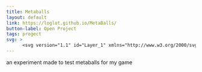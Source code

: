 ```yaml
---
title: Metaballs
layout: default
link: https://loglot.github.io/MetaBalls/
button-label: Open Project
tags: progect
svg: >                     
      <svg version="1.1" id="Layer_1" xmlns="http://www.w3.org/2000/svg" xmlns:xlink="http://www.w3.org/1999/xlink" x="0px" y="0px" viewBox="0 0 726 726" style="enable-background:new 0 0 726 726;" xml:space="preserve"><path style="fill: rgba(255, 255, 255, 1);" d="M491.5,628.8c-1,1.2-1,1.2-1.9,2.4c-4.7,6.6-9.6,9.9-17,13.1c-2.4,1.1-4.8,2.1-7.1,3.2c-1.9,0.9-3.8,1.7-5.6,2.6c-6.1,2.7-12.1,5.5-17.9,8.5c-15,7.8-27.8,9.4-44.4,5.5c-9.1-2.2-18.5-4.7-27.9-5.2c-13.7-0.1-24.3,4.4-34.1,13.8c-7.4,7.3-13.9,13.9-24.6,16c-5.4,0.4-9.2-0.9-13.6-4.1c-0.6-0.5-1.2-0.9-1.7-1.4c-1.4-1.1-1.4-1.1-2.8-2.1c-3.8-4.9-5.9-9.8-6.5-16.1c-0.9-18.8,3.2-36.9,15.7-51.5c23.1-22,62.2-18.3,88.9-7c6.2,2.6,12.5,5.1,18.9,7.5c16.3,5.8,30.9,5.7,46.6-1.6c8.3-4,15.6-7.9,25.1-6.1c5.1,1.5,7.5,4.2,10.1,8.8C493.5,619.6,493.4,624.1,491.5,628.8z"/><path style="fill: rgba(255, 255, 255, 1);" d="M682,615.4c-2.3,2.8-4.2,4.1-7.4,5.8c-5.5,0.6-10.8,0.4-15.8-1.8c-0.6-0.3-1.2-0.6-1.9-1c-1.5-0.7-2.9-1.5-4.3-2.2c-3-1.9-5.8-3.6-9-5c-11.9-2.6-24.4,4.4-34.3,10.1c-7.9,4.5-15.3,8.6-24.7,8.1c-1-0.1-1-0.1-2-0.2c-13-1.3-26.3-7.3-36.2-15.5c-0.9-0.8-1.9-1.6-2.8-2.5c-8.5-7.2-12.9-15.2-17.8-25.2c-4.3-9.2-8.4-17.7-16.2-24.4c-4.5-2.2-8.5-1.7-13.3-0.8c-5.8,1.4-11.2,2.6-17.2,2.7c-8.7-0.3-14.4-3.2-20.5-9.3c-4.2-6-6.1-11.7-5-19c1.8-5.6,6.4-10.4,11.4-13.5c10.3-4.4,21.7-2,31.6,1.9c3,1.3,5.9,2.5,9,3.6c10.4,2.1,18.3-0.8,27.2-6c5.6-3.4,10.8-6.8,17.5-7.2c10.5,3.7,10.5,3.7,18.2,12.2c10,12.2,22,21.2,35.2,29.7 c10.5,6.7,20.2,13.2,28.6,22.5c7.5,8.4,12.6,13.4,23.8,15.3c3.6,0.6,7.3,1.2,10.9,1.9c6.4,1.5,10.8,3.8,14.4,9.6 C682.5,608.7,682.9,611.9,682,615.4z"/><path style="fill: rgba(255, 255, 255, 1);" d="M684.7,69.5c-10.7-9.8-23.2-11.9-37.1-11.3c-8,0.7-15.5,4.1-20.9,10.1c-6.2,8.8-6.7,16.4-5.1,26.9c1.3,4.7,2.8,9.3,4.5,13.9 c0.8,2.4,1.6,4.7,2.5,7.1c0.5,1.5,0.5,1.5,1.1,3.1c5,15.3,1.9,33.1,0.2,48.8c-0.1,0.7-0.2,1.5-0.2,2.2c-3.6,33.3-3.6,33.3-15.3,44.2 c-8,6-15.7,7.3-25.5,7.8c-2.2,0.1-4.4,0.2-6.6,0.4c-1,0-1.9,0.1-2.9,0.1c-2.7,0.4-4.4,0.7-6.6,2.3c-2.4,4.2-2.6,8.7-3,13.4 c-0.2,1.7-0.3,3.3-0.5,5c-0.2,2.6-0.5,5.2-0.7,7.8c-3,31.7-3,31.7-12.7,41.8c-4.9,4-10.4,7-15.9,10.1c-14.7,8.3-25.6,19.9-30.7,36.2 c-0.8,5.6,0.6,9.6,2.8,14.7c4.1,9.8,5.5,18.3,2.3,28.7c-3.9,9.5-11.3,18-20.6,22.4c-0.7,0.3-1.3,0.7-2,1c-2-1-2-1-4-3 c-0.5-3.1-0.6-5.7-0.6-8.8c0-0.9,0-1.8,0-2.6c0.2-8.1,1.8-15.9,3.8-23.7c2.1-8.3,3.1-15-1.2-22.9c-4.9-6.7-14-9.7-22-11 c-10.2-0.7-19.8,1.8-29.3,5.1c-12.4,4.2-12.4,4.2-18.9,1.3c-7.6-4.5-9.7-10-12-18.3c-1.8-7.9-0.5-14,3.3-21.2c2.3-2.8,2.3-2.8,5-5 c0.5-0.5,1-0.9,1.5-1.3c3.5-3.2,7.3-6,11.1-8.7c9.9-7.1,17.7-15.5,19.9-27.8c2.3-19.6-5.7-38.3-14.6-55.3 c-7.8-15.3-7.8-15.3-6.9-23.8c1-2.9,1-2.9,3-5c7.6-2.2,12.5,0.6,19.2,4.2c2.2,1.2,4.4,2.5,6.6,3.8c13.1,7.4,25.4,11.4,40.5,12.7 c15.1,1.3,26,5.2,39,12.9c8.9,5.2,18.2,10.2,28.8,10.4c2.4-0.7,2.4-0.7,4-2c2.4-4.8,0.6-11.8-0.7-16.7c-3.1-8.6-7.8-14.3-16-18.5 c-5-2.3-10.1-4.1-15.4-5.8c-6-2.1-11.4-4.5-15.9-9h-2c-0.3-0.5-0.5-1.1-0.8-1.7c-1.2-2.4-1.2-2.4-2.7-4.8c-5.8-9.5-10-19.7-14.1-30 c-6.3-15.8-14-32.4-30.4-39.8c-9.8-3.8-19.2-3.9-29,0.2c-6.1,3.1-12.1,6.6-17.9,10.2c-5,3-8.5,3.9-14.1,2.8 c-10-5-14.1-15.4-18.8-24.9c-5.7-10.9-12.3-19.7-24.2-24.1c-19.1-5.7-37.9,7.4-50,21c-4,4.9-7.7,10-11.4,15.2 c-1.2,1.6-2.4,3.2-3.6,4.8c-0.6,0.8-1.2,1.5-1.7,2.3c-9.6,11.9-23.9,16.4-37.9,20.9c-1.6,0.5-3.2,1-4.8,1.6c-4.5,1.4-9,2.8-13.5,4.2 c-1.1,0.3-2.2,0.7-3.3,1c-18.6,5.7-33.9,4.4-51.9-2.6c-7.3-2.8-15.4-3.5-22.7-0.5c-9.2,4.9-12.1,11.4-15.1,21.1 c-0.7,2.3-1.3,4.5-2,6.8c-2.8,9.1-6.6,15.4-15,20.2c-8.3,3.6-17.2,7-26.1,3.9c-6.4-4.3-9.8-10.2-12.8-17.1c-5-11-10.9-24-22.9-28.6 c-4.7-0.9-7.9,1.2-11.7,3.8c-12,9.6-18.5,22.9-20.4,38c-0.8,9.7,0.5,18,6.2,25.9c6,7,12.7,10,21.8,11.1c1.6,0.1,3.2,0.1,4.8,0.2 c0.9,0,1.7,0,2.6,0.1c1.7,0,3.5,0.1,5.2,0.1c6.8,0.2,12.3,1.4,17.2,6.4c3.7,4.7,6.3,9.8,8.8,15.3c0.6,1.2,0.6,1.2,1.2,2.5 c2.1,4.6,4.2,9.3,6.2,14c5.3,12.5,11,23.9,24.2,29.4c5.6,2,11,2.9,16.9,3.6c12.2,1.7,20.6,4.6,30.1,12.6 c8.6,6.7,17.4,11.8,28.6,11.4c3.6-0.4,7.1-1.2,10.6-1.9c14.9-3.3,23.9-1.4,37.1,5.8c4.6,2.3,7,3.3,11.9,1.7 c7-3.4,11.5-8.1,14.8-15.2c1.9-6.1,1.8-12.2-0.3-18.2c-0.6-0.9-1.2-1.7-1.8-2.6c-1-1.5-1-1.5-2-3.1c-4.1-4.7-10.3-6.2-16.2-7.2 c-5-0.3-9.5,1-14.3,2.4c-10.2,2.8-16,2.6-25.8-1.4c-3.1-1.8-4.7-3.6-6.7-6.6c-0.9-5-0.9-5,0-8c5.2-6.7,13.8-9.1,21.4-12.1 c9.1-3.7,15.9-8.8,22.8-15.8c0.8-0.8,1.7-1.7,2.5-2.6c2.1-2.2,4.1-4.4,6-6.7c6.5-7.5,13.1-13.3,23.4-14.2c16.3-0.9,35,3.1,47.9,13.5 c7.9,8,10.2,17.2,10.1,28.2c0,1.2,0,1.2,0,2.4v5.1c0,2.5,0,5,0,7.6c0,26.6-2.1,46.1-20.9,66.3c-4,4.3-7.6,8.9-11.3,13.5 c-0.8,0.9-1.5,1.8-2.3,2.7c-1.9,2.1-1.9,2.1-1.7,4.3h-2c-1.7,1.9-1.7,1.9-3.4,4.2c-0.6,0.8-1.2,1.6-1.8,2.4 c-0.6,0.8-1.2,1.6-1.8,2.4c-1,1.3-2,2.7-3,4c-2.3-0.3-4.6-0.7-7-1c-0.2-0.8-0.5-1.6-0.8-2.4c-1.5-3.1-2.3-3.2-5.2-4.6 c-0.3-0.6-0.6-1.2-0.8-1.8c-2.5-4.7-7.2-7.8-11.2-11.2c-1-0.8-1-0.8-1.9-1.7c-3.4-2.7-6.6-4.3-10.9-4.6c-9.1,1.1-15.8,8.3-21.8,14.6 c-0.8,0.8-1.6,1.6-2.4,2.5c-4.3,4.4-8.4,8.9-12.4,13.5c-6.8,7.9-15.3,16.4-25.5,19.7c-8.4-0.2-12.4-5.4-18-11 c-17.5-17.5-42.8-20.3-66.6-20.3c-22.5,0.3-41.1,11.6-57.2,26.6c-9.9,10.3-17.5,23.2-17.2,37.8c1,8.5,4.4,14.5,11,20 c6.1,4,12.7,6.3,19.6,8.5c17.6,5.8,17.6,5.8,21.9,14.4c1.1,7,0.4,12.6-1.8,19.2c-0.2,0.7-0.5,1.5-0.7,2.2c-1.1,3.5-2.2,7-3.3,10.4c-4.2,13.4-4.1,25.1,2.4,37.7c5,8.6,12.1,15.9,18.8,23.2c2,2.2,3.9,4.4,5.8,6.6c8.6,9.8,18.6,15.6,31.7,17.1 c12.1-1.2,19.4-7.3,26.9-16.4c4.7-5.8,8.9-11.8,13-18.1c0.7-1,1.3-2,2-3.1 c16-23.5,16-23.5,19.8-50.9c-2.8-9.3-7.3-15.3-14.3-21.8 c-0.8-0.8-1.6-1.6-2.5-2.4c-3.8-3.6-7.6-7.1-11.5-10.5c-3.1-2.7-5.6-5.5-8-8.8c-0.7-0.9-1.3-1.8-2-2.7c-3.1-5.1-4.3-9.8-3.7-15.8 c3.3-9.8,9-16,18-21c4.4-1.6,8.1-2.9,12.5-0.8c2.8,2,4.6,4.2,6.7,6.8c0.8,1,1.6,2,2.4,3c0.8,1,1.6,2,2.4,3c1.5,1.8,2.9,3.6,4.4,5.4 c1.1,1.3,1.1,1.3,2.2,2.7c1.6,2,3.3,4,5,5.9c10.7,12.5,12.8,21.8,13.7,38.3c1.6,19.9,23,36.4,37,48.7c2.5,2.1,5,4,7.6,6 c0.8,0.6,1.5,1.2,2.3,1.8c14.1,10.5,30.9,16.9,48.7,15.2c8.8-1.7,15.3-6.2,21-13c5.8-8.7,8.6-18.6,11.3-28.7 c2.4-8.7,5.4-16.7,13.3-21.7c5.6-3,11.5-4.9,17.6-6.8c12-4,22.9-9.2,34-15.3c2.9-1.6,5.7-3.1,8.6-4.7c12.3-6.6,24.6-13.4,36.2-21.3 c3.5-2.4,7-4.1,11-5.6c0.1,0.7,0.2,1.4,0.3,2.1c0.7,3.1,1.7,5.7,3,8.6c0.5,1.1,1,2.2,1.5,3.4c0.5,1.2,1,2.3,1.6,3.5 c0.5,1.2,1.1,2.4,1.6,3.7c9.3,21.2,9.3,21.2,22.9,39.7c0.9,1,1.8,1.9,2.7,2.9c14.1,15,14.1,15,32.2,22.5c4.4-0.2,7.8-1.8,11.6-3.9 c1.4-0.7,2.8-1.5,4.2-2.2c0.7-0.4,1.4-0.8,2.1-1.1c3.6-1.9,7.2-3.7,10.8-5.5c0.6-0.3,1.3-0.7,2-1c9.5-4.8,18.5-6.5,29-3.6 c3.5,1.3,7,2.6,10.4,4c9,3.5,18,6.5,27.3,2.4c5.7-3.3,9.3-7.7,11.6-13.9c5.9-23.2-4.6-48.7-14.9-69.2c-4.6-9.2-6.8-18.1-4.3-28.2 c2.7-8.1,7.2-14.4,12.4-21.1c10.8-13.9,17.2-23.9,15.9-42c-2.2-10.5-8.9-19.1-15.1-27.6c-6.2-8.4-10.8-15.6-9.9-26.4 c2.2-7.3,5.8-13,10.4-18.9c9.6-13,13-24.9,16-40.5c2.8-14,6.9-27.2,11.6-40.6c4.4-12.4,7.1-24.9,8.1-38.1c0.1-1,0.2-1.9,0.2-2.9 c0.5-6.8,0.8-13.5,0.8-20.3c0-0.8,0-1.7,0-2.5C693.8,89.1,691.6,77.3,684.7,69.5z M356,439c-8.3,8.8-22.7,8.7-33.9,9.2 c-18.5,0.5-36.1-3.5-50.1-16.2c-3.9-5.4-5.5-10.3-5-17c3.4-17.8,15.4-34,26-48.2c2.1-2.7,2.1-2.7,3.7-5.6c1.4-2.2,1.4-2.2,3.5-3 c0.6-0.1,1.2-0.1,1.8-0.2c0.3-1.3,0.7-2.6,1-4c0.6,0.7,1.1,1.4,1.7,2.2c2.2,2.8,2.2,2.8,4.5,5c2.2,2.1,4.2,4.3,6.3,6.5 c10.2,11,20.6,21.5,32.1,31.2c6.9,6,11.8,13,12.8,22.2C360.6,427.9,360.3,433.6,356,439z"/> </svg>
---
```

an experiment made to test metaballs for my game